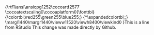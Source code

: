 {\rtf1\ansi\ansicpg1252\cocoartf2577
\cocoatextscaling0\cocoaplatform0{\fonttbl}
{\colortbl;\red255\green255\blue255;}
{\*\expandedcolortbl;;}
\margl1440\margr1440\vieww11520\viewh8400\viewkind0
}This is a line from RStudio
This change was made directly by Github.
